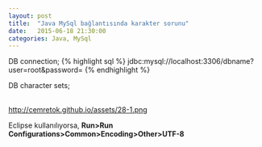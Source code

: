 ```yaml
---
layout: post
title:  "Java MySql bağlantısında karakter sorunu"
date:   2015-06-18 21:30:00
categories: Java, MySql
---
```


DB connection;
{% highlight sql %}
jdbc:mysql://localhost:3306/dbname?user=root&password=
{% endhighlight %}

DB character sets;

<br>http://cemretok.github.io/assets/28-1.png<br>

Eclipse kullanılıyorsa, <b>Run>Run Configurations>Common>Encoding>Other>UTF-8<b>



